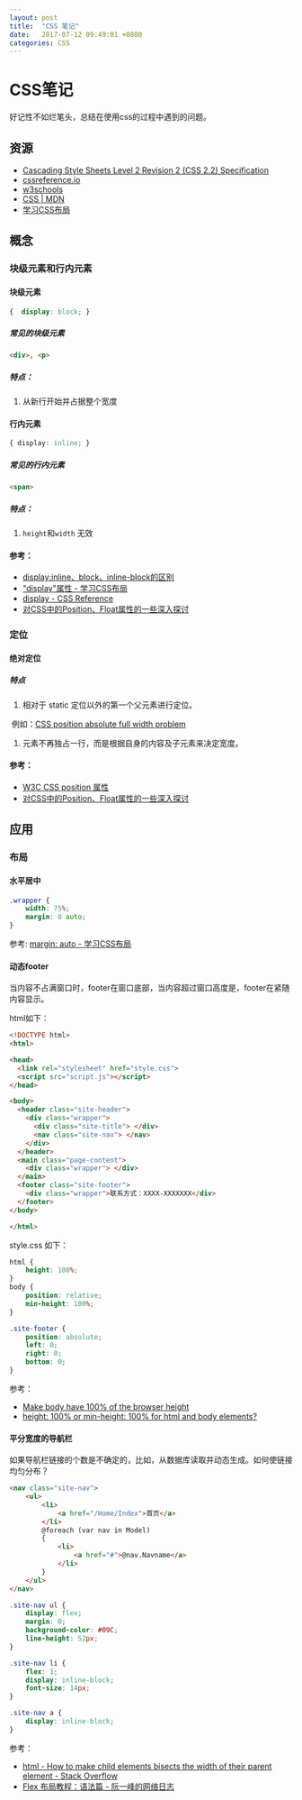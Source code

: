 ```yaml
---
layout: post
title:  "CSS 笔记"
date:   2017-07-12 09:49:01 +0800
categories: CSS
---
```



# CSS笔记

好记性不如烂笔头，总结在使用css的过程中遇到的问题。

## 资源
* [Cascading Style Sheets Level 2 Revision 2 (CSS 2.2) Specification](https://www.w3.org/TR/CSS22/Overview.html#minitoc)
* [cssreference.io](http://cssreference.io/)
* [w3schools](http://www.w3schools.com/css/default.asp)
* [CSS | MDN](https://developer.mozilla.org/en-US/docs/Web/CSS)
* [学习CSS布局](http://zh.learnlayout.com/)

## 概念
### 块级元素和行内元素
#### 块级元素

```css
{  display: block; }
```
##### 常见的块级元素

```html
<div>, <p>
```
##### 特点：
1. 从新行开始并占据整个宽度

#### 行内元素

```css
{ display: inline; }
```
##### 常见的行内元素

```html
<span>
```
##### 特点：
1. `height`和`width` 无效

#### 参考：
* [display:inline、block、inline-block的区别](http://www.cnblogs.com/jdonson/archive/2011/06/10/2077932.html)
* ["display"属性 - 学习CSS布局](http://zh.learnlayout.com/display.html)
* [display - CSS Reference](http://cssreference.io/property/display/)
* [对CSS中的Position、Float属性的一些深入探讨](http://www.cnblogs.com/coffeedeveloper/p/3145790.html#html)

### 定位
#### 绝对定位
##### 特点
1. 相对于 static 定位以外的第一个父元素进行定位。

  例如：[CSS position absolute full width problem](http://stackoverflow.com/questions/6625116/css-position-absolute-full-width-problem)
1. 元素不再独占一行，而是根据自身的内容及子元素来决定宽度。

#### 参考：
* [W3C CSS position 属性](http://www.w3school.com.cn/cssref/pr_class_position.asp)
* [对CSS中的Position、Float属性的一些深入探讨](http://www.cnblogs.com/coffeedeveloper/p/3145790.html#position)


## 应用
### 布局
#### 水平居中

```css
.wrapper {
    width: 75%;
    margin: 0 auto;
}
```
参考: [margin: auto - 学习CSS布局](http://zh.learnlayout.com/margin-auto.html)

#### 动态footer
当内容不占满窗口时，footer在窗口底部，当内容超过窗口高度是，footer在紧随内容显示。

html如下：

```html
<!DOCTYPE html>
<html>

<head>
  <link rel="stylesheet" href="style.css">
  <script src="script.js"></script>
</head>

<body>
  <header class="site-header">
    <div class="wrapper">
      <div class="site-title"> </div>
      <nav class="site-nav"> </nav>
    </div>
  </header>
  <main class="page-content">
    <div class="wrapper"> </div>
  </main>
  <footer class="site-footer">
    <div class="wrapper">联系方式：XXXX-XXXXXXX</div>
  </footer>
</body>

</html>
```
style.css 如下：

```css
html {
    height: 100%;
}
body {
    position: relative;
    min-height: 100%;
}

.site-footer {
    position: absolute;
    left: 0;
    right: 0;
    bottom: 0;
}
```

参考：
* [Make body have 100% of the browser height](http://stackoverflow.com/questions/6654958/make-body-have-100-of-the-browser-height)
* [height: 100% or min-height: 100% for html and body elements?](http://stackoverflow.com/questions/17555682/height-100-or-min-height-100-for-html-and-body-elements)

#### 平分宽度的导航栏
如果导航栏链接的个数是不确定的，比如，从数据库读取并动态生成。如何使链接均匀分布？

```html
<nav class="site-nav">
    <ul>
        <li>
            <a href="/Home/Index">首页</a>
        </li>
        @foreach (var nav in Model)
        {
            <li>
                <a href="#">@nav.Navname</a>
            </li>
        }
    </ul>
</nav>
```

```css
.site-nav ul {
    display: flex;
    margin: 0;
    background-color: #09C;
    line-height: 52px;
}

.site-nav li {
    flex: 1;
    display: inline-block;
    font-size: 14px;
}

.site-nav a {
    display: inline-block;
}
```
参考：
* [html - How to make child elements bisects the width of their parent element - Stack Overflow](http://stackoverflow.com/questions/41637813/how-to-make-child-elements-bisects-the-width-of-their-parent-element)
* [Flex 布局教程：语法篇 - 阮一峰的网络日志](http://www.ruanyifeng.com/blog/2015/07/flex-grammar.html)
